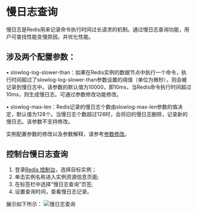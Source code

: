 # 慢日志查询

慢日志是Redis用来记录命令执行时间过长请求的机制。通过慢日志查询功能，用户可查找性能变慢原因，并优化性能。

## 涉及两个配置参数：

•	slowlog-log-slower-than：如果在Redis实例的数据节点中执行一个命令，执行时间超过了slowlog-log-slower-than参数设置的阈值（单位为微秒），则会被记录到慢日志中。该参数的默认值为10000，即10ms，当Redis命令执行时间超过10ms，则生成慢日志。可通过参数修改功能修改。

•	slowlog-max-len：Redis记录的慢日志个数由slowlog-max-len参数的值决定，默认值为128个。当慢日志个数超过128时，会将旧的慢日志删除，记录新的慢日志。该参数不支持修改。

实例配置参数的修改以及参数解释，请参考[参数修改](https://docs.jdcloud.com/cn/jcs-for-redis/parameter-modification)。

## 控制台慢日志查询

1.	登录[Redis 控制台](https://redis-console.jdcloud.com/redis)，选择目标实例；
2.	单击实例名称进入实例资源信息页面;
3.	在标签栏中选择“慢日志查询”页签;
4.	设置查询时间，查看慢日志记录。

展示如下所示：
![慢日志查询](https://github.com/jdcloudcom/cn/blob/master/image/Redis/slowlog.jpg)
